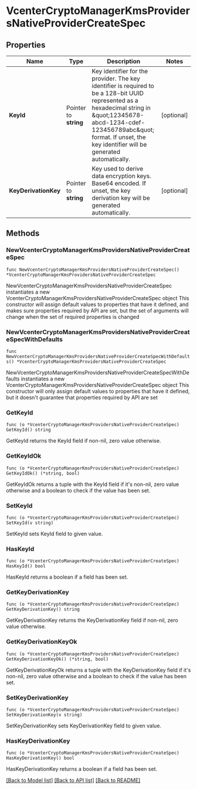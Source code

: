 # VcenterCryptoManagerKmsProvidersNativeProviderCreateSpec

## Properties

Name | Type | Description | Notes
------------ | ------------- | ------------- | -------------
**KeyId** | Pointer to **string** | Key identifier for the provider.   The key identifier is required to be a 128-bit UUID represented as a hexadecimal string in \&quot;12345678-abcd-1234-cdef-123456789abc\&quot; format.  If unset, the key identifier will be generated automatically. | [optional] 
**KeyDerivationKey** | Pointer to **string** | Key used to derive data encryption keys. Base64 encoded. If unset, the key derivation key will be generated automatically. | [optional] 

## Methods

### NewVcenterCryptoManagerKmsProvidersNativeProviderCreateSpec

`func NewVcenterCryptoManagerKmsProvidersNativeProviderCreateSpec() *VcenterCryptoManagerKmsProvidersNativeProviderCreateSpec`

NewVcenterCryptoManagerKmsProvidersNativeProviderCreateSpec instantiates a new VcenterCryptoManagerKmsProvidersNativeProviderCreateSpec object
This constructor will assign default values to properties that have it defined,
and makes sure properties required by API are set, but the set of arguments
will change when the set of required properties is changed

### NewVcenterCryptoManagerKmsProvidersNativeProviderCreateSpecWithDefaults

`func NewVcenterCryptoManagerKmsProvidersNativeProviderCreateSpecWithDefaults() *VcenterCryptoManagerKmsProvidersNativeProviderCreateSpec`

NewVcenterCryptoManagerKmsProvidersNativeProviderCreateSpecWithDefaults instantiates a new VcenterCryptoManagerKmsProvidersNativeProviderCreateSpec object
This constructor will only assign default values to properties that have it defined,
but it doesn't guarantee that properties required by API are set

### GetKeyId

`func (o *VcenterCryptoManagerKmsProvidersNativeProviderCreateSpec) GetKeyId() string`

GetKeyId returns the KeyId field if non-nil, zero value otherwise.

### GetKeyIdOk

`func (o *VcenterCryptoManagerKmsProvidersNativeProviderCreateSpec) GetKeyIdOk() (*string, bool)`

GetKeyIdOk returns a tuple with the KeyId field if it's non-nil, zero value otherwise
and a boolean to check if the value has been set.

### SetKeyId

`func (o *VcenterCryptoManagerKmsProvidersNativeProviderCreateSpec) SetKeyId(v string)`

SetKeyId sets KeyId field to given value.

### HasKeyId

`func (o *VcenterCryptoManagerKmsProvidersNativeProviderCreateSpec) HasKeyId() bool`

HasKeyId returns a boolean if a field has been set.

### GetKeyDerivationKey

`func (o *VcenterCryptoManagerKmsProvidersNativeProviderCreateSpec) GetKeyDerivationKey() string`

GetKeyDerivationKey returns the KeyDerivationKey field if non-nil, zero value otherwise.

### GetKeyDerivationKeyOk

`func (o *VcenterCryptoManagerKmsProvidersNativeProviderCreateSpec) GetKeyDerivationKeyOk() (*string, bool)`

GetKeyDerivationKeyOk returns a tuple with the KeyDerivationKey field if it's non-nil, zero value otherwise
and a boolean to check if the value has been set.

### SetKeyDerivationKey

`func (o *VcenterCryptoManagerKmsProvidersNativeProviderCreateSpec) SetKeyDerivationKey(v string)`

SetKeyDerivationKey sets KeyDerivationKey field to given value.

### HasKeyDerivationKey

`func (o *VcenterCryptoManagerKmsProvidersNativeProviderCreateSpec) HasKeyDerivationKey() bool`

HasKeyDerivationKey returns a boolean if a field has been set.


[[Back to Model list]](../README.md#documentation-for-models) [[Back to API list]](../README.md#documentation-for-api-endpoints) [[Back to README]](../README.md)


